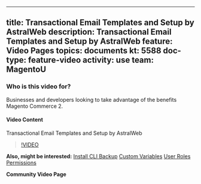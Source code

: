 
---
title: Transactional Email Templates and Setup by AstralWeb
description: Transactional Email Templates and Setup by AstralWeb
feature: Video Pages
topics: documents
kt: 5588
doc-type: feature-video
activity: use
team: MagentoU
---

### Who is this video for?

Businesses and developers looking to take advantage of the benefits Magento Commerce 2.

#### Video Content

Transactional Email Templates and Setup by AstralWeb
>[!VIDEO](https://video.tv.adobe.com/v/35749)


**Also, might be interested:**
[Install CLI Backup](https://devdocs.magento.com/guides/v2.4/install-gde/install/cli/install-cli-backup.html)
[Custom Variables](https://docs.magento.com/user-guide/marketing/variables-custom.html)
[User Roles Permissions](https://docs.magento.com/user-guide/system/permissions-user-roles.html)

**Community Video Page**